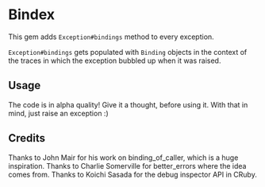 # Bindex

This gem adds `Exception#bindings` method to every exception.

`Exception#bindings` gets populated with `Binding` objects in the context of
the traces in which the exception bubbled up when it was raised.

## Usage

The code is in alpha quality! Give it a thought, before using it. With that in
mind, just raise an exception :)

## Credits

Thanks to John Mair for his work on binding_of_caller, which is a huge
inspiration. Thanks to Charlie Somerville for better_errors where the idea
comes from. Thanks to Koichi Sasada for the debug inspector API in CRuby.
